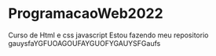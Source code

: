 # ProgramacaoWeb2022
 Curso de Html e css javascript
Estou fazendo meu repositorio
gauysfaYGFUOAGOUFAYGUOFYGAUYSFGaufs